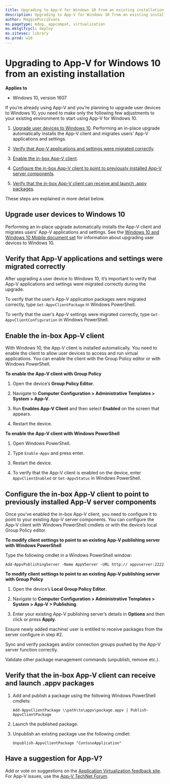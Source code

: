```yaml
---
title: Upgrading to App-V for Windows 10 from an existing installation (Windows 10)
description: Upgrading to App-V for Windows 10 from an existing installation
author: MaggiePucciEvans
ms.pagetype: mdop, appcompat, virtualization
ms.mktglfcycl: deploy
ms.sitesec: library
ms.prod: w10
---
```


# Upgrading to App-V for Windows 10 from an existing installation

**Applies to**
-   Windows 10, version 1607

If you’re already using App-V and you’re planning to upgrade user devices to Windows 10, you need to make only the following few adjustments to your existing environment to start using App-V for Windows 10. 

1. [Upgrade user devices to Windows 10](#upgrade-user-devices-to-windows-10). Performing an in-place upgrade automatically installs the App-V client and migrates users’ App-V applications and settings.

2. [Verify that App-V applications and settings were migrated correctly](#verify-that-app-v-applications-and-settings-were-migrated-correctly).

3. [Enable the in-box App-V client](#enable-the-in-box-app-v-client).

4. [Configure the in-box App-V client to point to previously installed App-V server components](#configure-the-in-box-app-v-client-to-point-to-previously-installed-app-v-server-components).

5. [Verify that the in-box App-V client can receive and launch .appv packages](#verify-that-the-in-box-app-v-client-can-receive-and-launch-appv-packages).

These steps are explained in more detail below.

## Upgrade user devices to Windows 10

Performing an in-place upgrade automatically installs the App-V client and migrates users’ App-V applications and settings. See the [Windows 10 and Windows 10 Mobile document set](https://technet.microsoft.com/itpro/windows/index) for information about upgrading user devices to Windows 10. 

## Verify that App-V applications and settings were migrated correctly

After upgrading a user device to Windows 10, it’s important to verify that App-V applications and settings were migrated correctly during the upgrade. 

To verify that the user’s App-V application packages were migrated correctly, type `Get-AppvClientPackage` in Windows PowerShell.

To verify that the user’s App-V settings were migrated correctly, type `Get-AppvClientConfiguration` in Windows PowerShell.

## Enable the in-box App-V client

With Windows 10, the App-V client is installed automatically. You need to enable the client to allow user devices to access and run virtual applications. You can enable the client with the Group Policy editor or with Windows PowerShell. 

**To enable the App-V client with Group Policy**

1. Open the device’s **Group Policy Editor**.

2. Navigate to **Computer Configuration > Administrative Templates > System > App-V**. 

3. Run **Enables App-V Client** and then select **Enabled** on the screen that appears.

4. Restart the device.

**To enable the App-V client with Windows PowerShell**

1. Open Windows PowerShell.

2. Type `Enable-Appv` and press enter.

3. Restart the device.

4. To verify that the App-V client is enabled on the device, enter `AppvClientEnabled` or `Get-AppvStatus` in Windows PowerShell.

## Configure the in-box App-V client to point to previously installed App-V server components

Once you’ve enabled the in-box App-V client, you need to configure it to point to your existing App-V server components. You can configure the App-V client with Windows PowerShell cmdlets or with the device’s local Group Policy editor.

**To modify client settings to point to an existing App-V publishing server with Windows PowerShell**

Type the following cmdlet in a Windows PowerShell window: 

`Add-AppvPublishingServer -Name AppVServer -URL http:// appvserver:2222` 

**To modify client settings to point to an existing App-V publishing server with Group Policy** 

1. Open the device’s **Local Group Policy Editor**.

2. Navigate to **Computer Configuration > Administrative Templates > System > App-V > Publishing**.  

3. Enter your existing App-V publishing server’s details in **Options** and then click or press **Apply**.

<!-- For the following three items, we're looking for more detail from Chintan --> 

Ensure newly added machine/ user is entitled to receive packages from the server configure in step #2.  

Sync and verify packages and/or connection groups pushed by the App-V server function correctly.  

Validate other package management commands (unpublish, remove etc.).

<!-- ++++++++++++++++++++++++++++++ -->

## Verify that the in-box App-V client can receive and launch .appv packages

1. Add and publish a package using the following Windows PowerShell cmdlets: 

    `Add-AppvClientPackage \\path\to\appv\package.appv | Publish-AppvClientPackage` 

2. Launch the published package. 

3. Unpublish an existing package use the following cmdlet: 

    `Unpublish-AppvClientPackage "ContosoApplication"`

## Have a suggestion for App-V?

Add or vote on suggestions on the [Application Virtualization feedback site](http://appv.uservoice.com/forums/280448-microsoft-application-virtualization).<br>For App-V issues, use the [App-V TechNet Forum](https://social.technet.microsoft.com/Forums/en-US/home?forum=mdopappv).